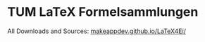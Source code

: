 # TUM LaTeX Formelsammlungen

All Downloads and Sources: [makeappdev.github.io/LaTeX4Ei/](https://makeappdev.github.io/LaTeX4Ei/)
